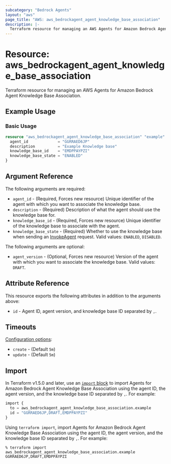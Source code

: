 ```yaml
---
subcategory: "Bedrock Agents"
layout: "aws"
page_title: "AWS: aws_bedrockagent_agent_knowledge_base_association"
description: |-
  Terraform resource for managing an AWS Agents for Amazon Bedrock Agent Knowledge Base Association.
---
```

# Resource: aws_bedrockagent_agent_knowledge_base_association

Terraform resource for managing an AWS Agents for Amazon Bedrock Agent Knowledge Base Association.

## Example Usage

### Basic Usage

```terraform
resource "aws_bedrockagent_agent_knowledge_base_association" "example" {
  agent_id             = "GGRRAED6JP"
  description          = "Example Knowledge base"
  knowledge_base_id    = "EMDPPAYPZI"
  knowledge_base_state = "ENABLED"
}
```

## Argument Reference

The following arguments are required:

* `agent_id` - (Required, Forces new resource) Unique identifier of the agent with which you want to associate the knowledge base.
* `description` - (Required) Description of what the agent should use the knowledge base for.
* `knowledge_base_id` - (Required, Forces new resource) Unique identifier of the knowledge base to associate with the agent.
* `knowledge_base_state` - (Required) Whether to use the knowledge base when sending an [InvokeAgent](https://docs.aws.amazon.com/bedrock/latest/APIReference/API_agent-runtime_InvokeAgent.html) request. Valid values: `ENABLED`, `DISABLED`.

The following arguments are optional:

* `agent_version` - (Optional, Forces new resource) Version of the agent with which you want to associate the knowledge base. Valid values: `DRAFT`.

## Attribute Reference

This resource exports the following attributes in addition to the arguments above:

* `id` - Agent ID, agent version, and knowledge base ID separated by `,`.

## Timeouts

[Configuration options](https://developer.hashicorp.com/terraform/language/resources/syntax#operation-timeouts):

* `create` - (Default `5m`)
* `update` - (Default `5m`)

## Import

In Terraform v1.5.0 and later, use an [`import` block](https://developer.hashicorp.com/terraform/language/import) to import Agents for Amazon Bedrock Agent Knowledge Base Association using the agent ID, the agent version, and the knowledge base ID separated by `,`. For example:

```terraform
import {
  to = aws_bedrockagent_agent_knowledge_base_association.example
  id = "GGRRAED6JP,DRAFT,EMDPPAYPZI"
}
```

Using `terraform import`, import Agents for Amazon Bedrock Agent Knowledge Base Association using the agent ID, the agent version, and the knowledge base ID separated by `,`. For example:

```console
% terraform import aws_bedrockagent_agent_knowledge_base_association.example GGRRAED6JP,DRAFT,EMDPPAYPZI
```
